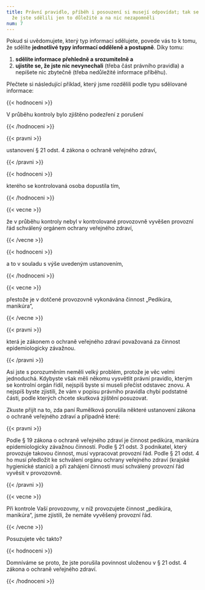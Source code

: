 ```yaml
---
title: Právní pravidlo, příběh i posouzení si musejí odpovídat; tak se ujistíte,
  že jste sdělili jen to důležité a na nic nezapomněli
num: 7
---
```

Pokud si uvědomujete, který typ informací sdělujete, povede vás to k tomu, že sdělíte **jednotlivé typy informací odděleně a postupně**. Díky tomu:

1. **sdělíte informace přehledně a srozumitelně a**
2. **ujistíte se, že jste nic nevynechali** (třeba část právního pravidla) a nepíšete nic zbytečně (třeba nedůležité informace příběhu).

Přečtete si následující příklad, který jsme rozdělili podle typu sdělované informace:

{{< hodnoceni >}}

V průběhu kontroly bylo zjištěno podezření z porušení

{{< /hodnoceni >}}

{{< pravni >}}

ustanovení § 21 odst. 4 zákona o ochraně veřejného zdraví,

{{< /pravni >}}

{{< hodnoceni >}}

kterého se kontrolovaná osoba dopustila tím,

{{< /hodnoceni >}}

{{< vecne >}}

že v průběhu kontroly nebyl v kontrolované provozovně vyvěšen provozní řád schválený orgánem ochrany veřejného zdraví,

{{< /vecne >}}

{{< hodnoceni >}}

a to v souladu s výše uvedeným ustanovením,

{{< /hodnoceni >}}

{{< vecne >}}

přestože je v dotčené provozovně vykonávána činnost „Pedikúra, manikúra“,

{{< /vecne >}}

{{< pravni >}}

která je zákonem o ochraně veřejného zdraví považovaná za činnost epidemiologicky závažnou.

{{< /pravni >}}

Asi jste s porozuměním neměli velký problém, protože je věc velmi jednoduchá. Kdybyste však měli někomu vysvětlit právní pravidlo, kterým se kontrolní orgán řídil, nejspíš byste si museli přečíst odstavec znovu. A nejspíš byste zjistili, že vám v popisu právního pravidla chybí podstatné části, podle kterých chcete skutková zjištění posuzovat.

Zkuste přijít na to, zda paní Rumělková porušila některé ustanovení zákona o ochraně veřejného zdraví a případně které:

{{< pravni >}}

Podle § 19 zákona o ochraně veřejného zdraví je činnost pedikúra, manikúra epidemiologicky závažnou činností. Podle § 21 odst. 3 podnikatel, který provozuje takovou činnost, musí vypracovat provozní řád. Podle § 21 odst. 4 ho musí předložit ke schválení orgánu ochrany veřejného zdraví (krajské hygienické stanici) a při zahájení činnosti musí schválený provozní řád vyvěsit v provozovně.

{{< /pravni >}}

{{< vecne >}}

Při kontrole Vaší provozovny, v níž provozujete činnost „pedikúra, manikúra“, jsme zjistili, že nemáte vyvěšený provozní řád.

{{< /vecne >}}

Posuzujete věc takto?

{{< hodnoceni >}}

Domníváme se proto, že jste porušila povinnost uloženou v § 21 odst. 4 zákona o ochraně veřejného zdraví.

{{< /hodnoceni >}}